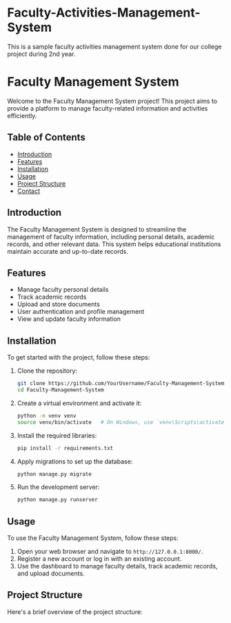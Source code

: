 # Faculty-Activities-Management-System
This is a sample faculty activities management system done for our college project during 2nd year.

# Faculty Management System

Welcome to the Faculty Management System project! This project aims to provide a platform to manage faculty-related information and activities efficiently.

## Table of Contents
- [Introduction](#introduction)
- [Features](#features)
- [Installation](#installation)
- [Usage](#usage)
- [Project Structure](#project-structure)
- [Contact](#contact)

## Introduction
The Faculty Management System is designed to streamline the management of faculty information, including personal details, academic records, and other relevant data. This system helps educational institutions maintain accurate and up-to-date records.

## Features
- Manage faculty personal details
- Track academic records
- Upload and store documents
- User authentication and profile management
- View and update faculty information

## Installation
To get started with the project, follow these steps:

1. Clone the repository:
    ```sh
    git clone https://github.com/YourUsername/Faculty-Management-System.git
    cd Faculty-Management-System
    ```

2. Create a virtual environment and activate it:
    ```sh
    python -m venv venv
    source venv/bin/activate   # On Windows, use `venv\Scripts\activate`
    ```

3. Install the required libraries:
    ```sh
    pip install -r requirements.txt
    ```

4. Apply migrations to set up the database:
    ```sh
    python manage.py migrate
    ```

5. Run the development server:
    ```sh
    python manage.py runserver
    ```

## Usage
To use the Faculty Management System, follow these steps:

1. Open your web browser and navigate to `http://127.0.0.1:8000/`.
2. Register a new account or log in with an existing account.
3. Use the dashboard to manage faculty details, track academic records, and upload documents.

## Project Structure
Here's a brief overview of the project structure:


